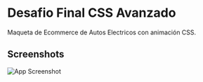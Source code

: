 
# Desafio Final CSS Avanzado

Maqueta de Ecommerce de Autos Electricos con animación CSS.






## Screenshots

![App Screenshot](https://res.cloudinary.com/dvlpzbeub/image/upload/v1708102416/Readme/Screenshot_3_qf86eb.jpg)


